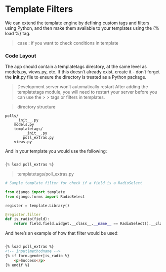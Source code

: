 # Template Filters

We can extend the template engine by defining custom tags and filters using Python, and then make them available to your templates using the {% load %} tag.

> case : if you want to check conditions in template

### Code Layout

The app should contain a templatetags directory, at the same level as models.py, views.py, etc. If this doesn’t already exist, create it - don’t forget the __init__.py file to ensure the directory is treated as a Python package.

> Development server won’t automatically restart
> After adding the templatetags module, you will need to restart your server before you can use the > > tags or filters in templates.

> directory structure

```
polls/
    __init__.py
    models.py
    templatetags/
        __init__.py
        poll_extras.py
    views.py
```

And in your template you would use the following:

```python

{% load poll_extras %}

```

> templatetags/poll_extras.py

```python
# Sample template filter for check if a field is a RadioSelect

from django import template
from django.forms import RadioSelect

register = template.Library()

@register.filter
def is_radio(field):
    return field.field.widget.__class__.__name__ == RadioSelect().__class__.__name__
```

And here’s an example of how that filter would be used:

```html

{% load poll_extras %}
<!-- input|methodname -->
{% if form.gender|is_radio %}
    <p>Success</p>
{% endif %}
```
